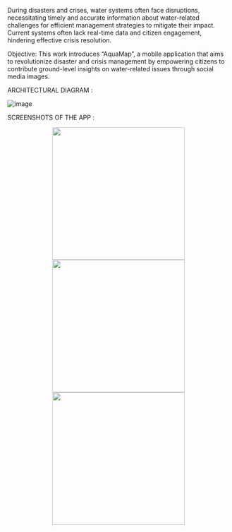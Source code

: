 During disasters and crises, water systems often face disruptions, necessitating timely and accurate information about water-related challenges for efficient management strategies to mitigate their impact. Current systems often lack real-time data and citizen engagement, hindering effective crisis resolution. 

Objective: This work introduces “AquaMap”, a mobile application that aims to revolutionize disaster and crisis management by empowering citizens to contribute ground-level insights on water-related issues through social media images.

ARCHITECTURAL DIAGRAM :

![image](https://github.com/PrinceBanerjee04/AquaMap/assets/130071684/35456faa-9169-4e14-8f73-7e07c887da0e)

SCREENSHOTS OF THE APP :

<p align="center">
  <img src="https://github.com/PrinceBanerjee04/AquaMap/assets/130071684/5e5d78fc-51c2-4ebc-911d-57e615f08491" height="300" width="300" />
  <img src="https://github.com/PrinceBanerjee04/AquaMap/assets/130071684/ad49de51-03e4-480f-89d8-16c0569062d2" height="300" width="300" />
  <img src="https://github.com/PrinceBanerjee04/AquaMap/assets/130071684/c3c36aa1-5345-4a21-8f55-dcdc331fe73f" height="300" width="300" />
</p>

